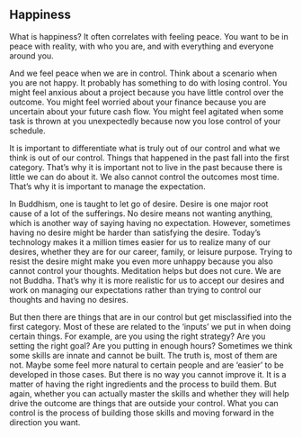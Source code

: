 ## Happiness

What is happiness? It often correlates with feeling peace. You want to be in peace with reality, with who you are, and with everything and everyone around you.

And we feel peace when we are in control. Think about a scenario when you are not happy. It probably has something to do with losing control. You might feel anxious about a project because you have little control over the outcome. You might feel worried about your finance because you are uncertain about your future cash flow. You might feel agitated when some task is thrown at you unexpectedly because now you lose control of your schedule.

It is important to differentiate what is truly out of our control and what we think is out of our control. Things that happened in the past fall into the first category. That’s why it is important not to live in the past because there is little we can do about it. We also cannot control the outcomes most time. That’s why it is important to manage the expectation.

In Buddhism, one is taught to let go of desire. Desire is one major root cause of a lot of the sufferings. No desire means not wanting anything, which is another way of saying having no expectation. However, sometimes having no desire might be harder than satisfying the desire. Today’s technology makes it a million times easier for us to realize many of our desires, whether they are for our career, family, or leisure purpose. Trying to resist the desire might make you even more unhappy because you also cannot control your thoughts. Meditation helps but does not cure. We are not Buddha. That’s why it is more realistic for us to accept our desires and work on managing our expectations rather than trying to control our thoughts and having no desires.

But then there are things that are in our control but get misclassified into the first category. Most of these are related to the ‘inputs’ we put in when doing certain things. For example, are you using the right strategy? Are you setting the right goal? Are you putting in enough hours? Sometimes we think some skills are innate and cannot be built. The truth is, most of them are not. Maybe some feel more natural to certain people and are ‘easier’ to be developed in those cases. But there is no way you cannot improve it. It is a matter of having the right ingredients and the process to build them. But again, whether you can actually master the skills and whether they will help drive the outcome are things that are outside your control. What you can control is the process of building those skills and moving forward in the direction you want.
